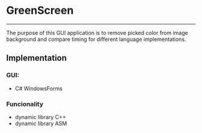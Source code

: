 # GreenScreen
***
The purpose of this GUI application is to remove picked color from image background and compare timing for different language implementations.

## Implementation

### GUI:
* C# WindowsForms

### Funcionality
* dynamic library C++
* dynamic library ASM
